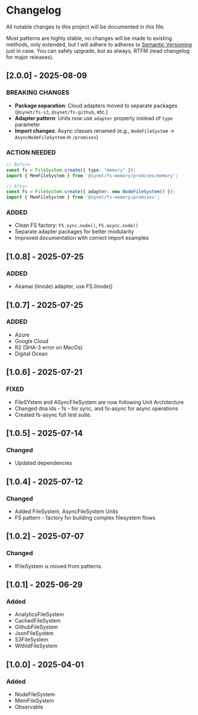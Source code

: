 # Changelog

All notable changes to this project will be documented in this file.

Most patterns are highly stable, no changes will be made to existing methods, only extended, but I will adhere to adheres to [Semantic Versioning](https://semver.org/spec/v2.0.0.html) just in case. You can safely upgrade, but as always, RTFM (read changelog for major releases).

## [2.0.0] - 2025-08-09

### BREAKING CHANGES

- **Package separation**: Cloud adapters moved to separate packages (`@synet/fs-s3`, `@synet/fs-github`, etc.)
- **Adapter pattern**: Units now use `adapter` property instead of `type` parameter
- **Import changes**: Async classes renamed (e.g., `NodeFileSystem` → `AsyncNodeFileSystem` in `/promises`)

### ACTION NEEDED

```typescript
// Before
const fs = FileSystem.create({ type: "memory" });
import { MemFileSystem } from '@synet/fs-memory/promises/memory';

// After  
const fs = FileSystem.create({ adapter: new NodeFileSystem() });
import { MemFileSystem } from '@synet/fs-memory/promises';
```

### ADDED

- Clean FS factory: `FS.sync.node()`, `FS.async.node()`
- Separate adapter packages for better modularity
- Improved documentation with correct import examples

## [1.0.8] - 2025-07-25

### ADDED

 - Akamai (linode) adapter, use FS.linode()

## [1.0.7] - 2025-07-25

### ADDED

 - Azure
 - Google Cloud
 - R2 (SHA-3 error on MacOs)
 - Digital Ocean


## [1.0.6] - 2025-07-21

### FIXED

- FileSYstem and ASyncFileSystem are now following Unit Architecture
- Changed dna ids - fs - for sync, and fs-async  for async operations
- Created fs-async full test suite.

## [1.0.5] - 2025-07-14

### Changed

- Updated dependencies

## [1.0.4] - 2025-07-12

### Changed

- Added FileSystem, AsyncFileSystem Units
- FS pattern - factory for building complex filesystem flows


## [1.0.2] - 2025-07-07

### Changed

- IFileSystem is moved from patterns


## [1.0.1] - 2025-06-29

### Added

- AnalyticsFileSystem
- CachedFileSystem
- GithubFileSystem
- JsonFileSystem
- S3FileSystem
- WithIdFileSystem

## [1.0.0] - 2025-04-01

### Added

- NodeFileSystem
- MemFileSystem
- Observable
